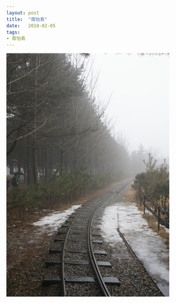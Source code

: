 ```yaml
---
layout: post
title:  "南怡島"
date:   2010-02-05
tags:
- 南怡島
---
```

![南怡島](/media/2010-02-05-南怡島.jpeg)
